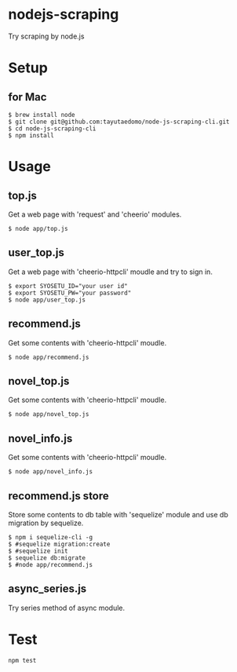 # nodejs-scraping
Try scraping by node.js

# Setup
## for Mac
```
$ brew install node
$ git clone git@github.com:tayutaedomo/node-js-scraping-cli.git
$ cd node-js-scraping-cli
$ npm install
```

# Usage
## top.js
Get a web page with 'request' and 'cheerio' modules.

```
$ node app/top.js
```

## user_top.js
Get a web page with 'cheerio-httpcli' moudle and try to sign in.

```
$ export SYOSETU_ID="your user id"
$ export SYOSETU_PW="your password"
$ node app/user_top.js
```

## recommend.js
Get some contents with 'cheerio-httpcli' moudle.

```
$ node app/recommend.js
```

## novel_top.js
Get some contents with 'cheerio-httpcli' moudle.

```
$ node app/novel_top.js
```

## novel_info.js
Get some contents with 'cheerio-httpcli' moudle.

```
$ node app/novel_info.js
```

## recommend.js store
Store some contents to db table with 'sequelize' module and use db migration by sequelize.

```
$ npm i sequelize-cli -g
$ #sequelize migration:create
$ #sequelize init
$ sequelize db:migrate
$ #node app/recommend.js
```

## async_series.js
Try series method of async module.


# Test
```
npm test
```

